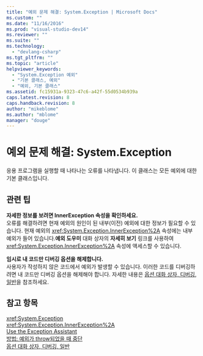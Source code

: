 ```yaml
---
title: "예외 문제 해결: System.Exception | Microsoft Docs"
ms.custom: ""
ms.date: "11/16/2016"
ms.prod: "visual-studio-dev14"
ms.reviewer: ""
ms.suite: ""
ms.technology: 
  - "devlang-csharp"
ms.tgt_pltfrm: ""
ms.topic: "article"
helpviewer_keywords: 
  - "System.Exception 예외"
  - "기본 클래스, 예외"
  - "예외, 기본 클래스"
ms.assetid: fc15931a-9323-47c6-a42f-55d0534b939a
caps.latest.revision: 8
caps.handback.revision: 8
author: "mikeblome"
ms.author: "mblome"
manager: "douge"
---
```

# 예외 문제 해결: System.Exception
응용 프로그램을 실행할 때 나타나는 오류를 나타냅니다. 이 클래스는 모든 예외에 대한 기본 클래스입니다.  
  
## 관련 팁  
 **자세한 정보를 보려면 InnerException 속성을 확인하세요.**  
 오류를 해결하려면 현재 예외의 원인이 된 내부\(이전\) 예외에 대한 정보가 필요할 수 있습니다. 현재 예외의 <xref:System.Exception.InnerException%2A> 속성에는 내부 예외가 들어 있습니다.**예외 도우미** 대화 상자의 **자세히 보기** 링크를 사용하여 <xref:System.Exception.InnerException%2A> 속성에 액세스할 수 있습니다.  
  
 **임시로 내 코드만 디버깅 옵션을 해제합니다.**  
 사용자가 작성하지 않은 코드에서 예외가 발생할 수 있습니다. 이러한 코드를 디버깅하려면 내 코드만 디버깅 옵션을 해제해야 합니다. 자세한 내용은 [옵션 대화 상자, 디버깅, 일반](../Topic/General,%20Debugging,%20Options%20Dialog%20Box.md)을 참조하세요.  
  
## 참고 항목  
 <xref:System.Exception>   
 <xref:System.Exception.InnerException%2A>   
 [Use the Exception Assistant](../Topic/How%20to:%20Use%20the%20Exception%20Assistant.md)   
 [방법: 예외가 throw되었을 때 중단](../misc/how-to-break-when-an-exception-is-thrown.md)   
 [옵션 대화 상자, 디버깅, 일반](../Topic/General,%20Debugging,%20Options%20Dialog%20Box.md)